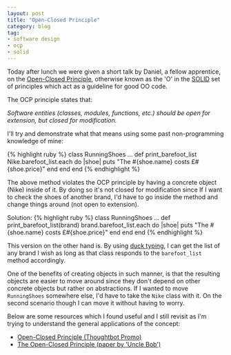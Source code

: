 ```yaml
---
layout: post
title: "Open-Closed Principle"
category: blog
tag:
- software design
- ocp
- solid
---
```


Today after lunch we were given a short talk by Daniel, a fellow apprentice, on the [Open-Closed Principle](http://en.wikipedia.org/wiki/Open/closed_principle), otherwise known as the 'O' in the [SOLID](http://en.wikipedia.org/wiki/SOLID_(object-oriented_design)) set of principles which act as a guideline for good OO code.

The OCP principle states that:

*Software entities (classes, modules, functions, etc.) should be open for extension, but closed for modification.*

I'll try and demonstrate what that means using some past non-programming knowledge of mine:

{% highlight ruby %}
class RunningShoes
  ...
  def print_barefoot_list
    Nike.barefoot_list.each do |shoe|
      puts "The #{shoe.name} costs £#{shoe.price}"
    end
  end
end
{% endhighlight %}

The above method violates the OCP principle by having a concrete object (Nike) inside of it. By doing so it's not closed for modification since If I want to check the shoes of another brand, I'd have to go inside the method and change things around  (not open to extension).

Solution:
{% highlight ruby %}
class RunningShoes
  ...
  def print_barefoot_list(brand)
    brand.barefoot_list.each do |shoe|
      puts "The #{shoe.name} costs £#{shoe.price}"
    end
  end
end
{% endhighlight %}

This version on the other hand is. By using [duck typing](https://en.wikipedia.org/wiki/Duck_typing), I can get the list of any brand I wish as long as that class responds to the `barefoot_list` method accordingly.

One of the benefits of creating objects in such manner, is that the resulting objects are easier to move around since they don't depend on other concrete objects but rather on abstractions. If I wanted to move `RunningShoes` somewhere else, I'd have to take the `Nike` class with it. On the second scenario though I can move it without having to worry.

Below are some resources which I found useful and I still revisit as I'm trying to understand the general applications of the concept:

- [Open-Closed Principle (Thoughtbot Promo)](https://www.youtube.com/watch?v=FqSssh5GP_M)
- [The Open-Closed Principle (paper by 'Uncle Bob')](http://www.objectmentor.com/resources/articles/ocp.pdf)

